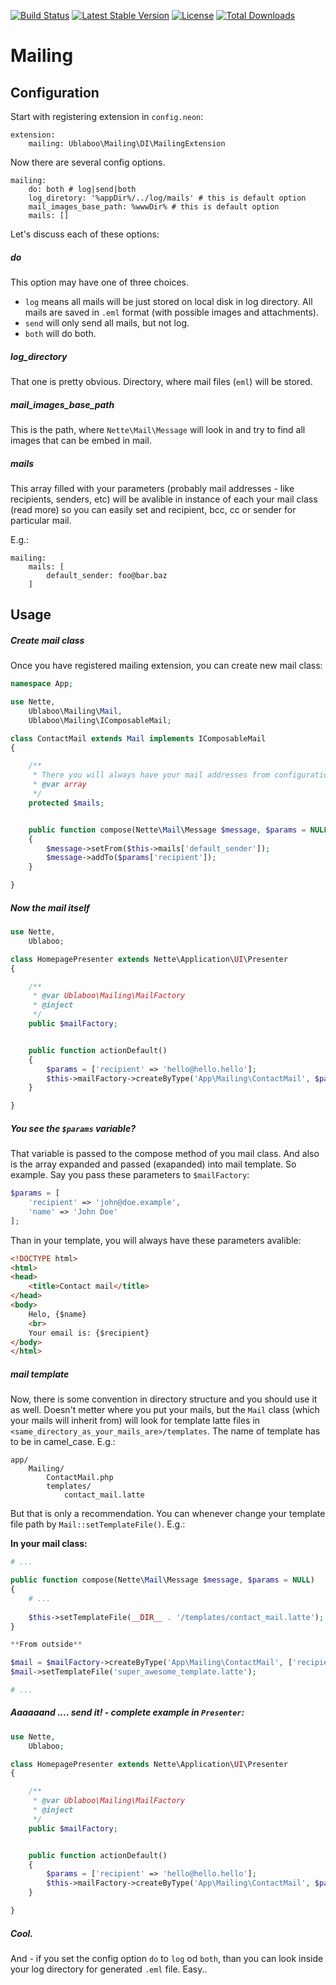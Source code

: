 [![Build Status](https://travis-ci.org/ublaboo/mailing.svg?branch=master)](https://travis-ci.org/ublaboo/mailing)
[![Latest Stable Version](https://poser.pugx.org/ublaboo/mailing/v/stable)](https://packagist.org/packages/ublaboo/mailing)
[![License](https://poser.pugx.org/ublaboo/mailing/license)](https://packagist.org/packages/ublaboo/mailing)
[![Total Downloads](https://poser.pugx.org/ublaboo/mailing/downloads)](https://packagist.org/packages/ublaboo/mailing)

Mailing
=======

## Configuration

Start with registering extension in `config.neon`:

    extension:
        mailing: Ublaboo\Mailing\DI\MailingExtension

Now there are several config options.

    mailing:
        do: both # log|send|both
        log_diretory: '%appDir%/../log/mails' # this is default option
        mail_images_base_path: %wwwDir% # this is default option
        mails: []

Let's discuss each of these options:

##### do

This option may have one of three choices.
- `log` means all mails will be just stored on local disk in log directory. All mails are saved in `.eml` format (with possible images and attachments).
- `send` will only send all mails, but not log.
- `both` will do both.

##### log_directory

That one is pretty obvious. Directory, where mail files (`eml`) will be stored.

##### mail_images_base_path

This is the path, where `Nette\Mail\Message` will look in and try to find all images that can be embed in mail.

##### mails

This array filled with your parameters (probably mail addresses - like recipients, senders, etc) will be avalible in instance of each your mail class (read more) so you can easily set and recipient, bcc, cc or sender for particular mail.

E.g.:

    mailing:
        mails: [
            default_sender: foo@bar.baz
        ]

## Usage

##### Create mail class

Once you have registered mailing extension, you can create new mail class:

```php
namespace App;

use Nette,
	Ublaboo\Mailing\Mail,
	Ublaboo\Mailing\IComposableMail;

class ContactMail extends Mail implements IComposableMail
{

	/**
	 * There you will always have your mail addresses from configuration file
	 * @var array
	 */
	protected $mails;


	public function compose(Nette\Mail\Message $message, $params = NULL)
	{
		$message->setFrom($this->mails['default_sender']);
		$message->addTo($params['recipient']);
	}

}
```

##### Now the mail itself

```php
use Nette,
    Ublaboo;

class HomepagePresenter extends Nette\Application\UI\Presenter
{

    /**
     * @var Ublaboo\Mailing\MailFactory
     * @inject
     */
    public $mailFactory;


    public function actionDefault()
    {
        $params = ['recipient' => 'hello@hello.hello'];
        $this->mailFactory->createByType('App\Mailing\ContactMail', $params);
    }

}
```

##### You see the `$params` variable?

That variable is passed to the compose method of you mail class. And also is the array expanded and passed (exapanded) into mail template. So example. Say you pass these parameters to `$mailFactory`:

```php
$params = [
    'recipient' => 'john@doe.example',
    'name' => 'John Doe'
];
```

Than in your template, you will always have these parameters avalible:

```html
<!DOCTYPE html>
<html>
<head>
	<title>Contact mail</title>
</head>
<body>
    Helo, {$name}
    <br>
    Your email is: {$recipient}
</body>
</html>
```

##### mail template

Now, there is some convention in directory structure and you should use it as well. Doesn't metter where you put your mails, but the `Mail` class (which your mails will inherit from) will look for template latte files in `<same_directory_as_your_mails_are>/templates`. The name of template has to be in camel_case. E.g.:

    app/
        Mailing/
            ContactMail.php
            templates/
                contact_mail.latte

But that is only a recommendation. You can whenever change your template file path by `Mail::setTemplateFile()`. E.g.:

**In your mail class:**

```php
# ...

public function compose(Nette\Mail\Message $message, $params = NULL)
{
	# ...
	
	$this->setTemplateFile(__DIR__ . '/templates/contact_mail.latte');
}

**From outside**

$mail = $mailFactory->createByType('App\Mailing\ContactMail', ['recipient' => 'hello@hello.hello']);
$mail->setTemplateFile('super_awesome_template.latte');

# ...
```

##### Aaaaaand .... send it! - complete example in `Presenter`:

```php
use Nette,
    Ublaboo;

class HomepagePresenter extends Nette\Application\UI\Presenter
{

    /**
     * @var Ublaboo\Mailing\MailFactory
     * @inject
     */
    public $mailFactory;


    public function actionDefault()
    {
        $params = ['recipient' => 'hello@hello.hello'];
        $this->mailFactory->createByType('App\Mailing\ContactMail', $params)->send();
    }

}
```

##### Cool.

And - if you set the config option `do` to `log` od `both`, than you can look inside your log directory for generated `.eml` file. Easy..
